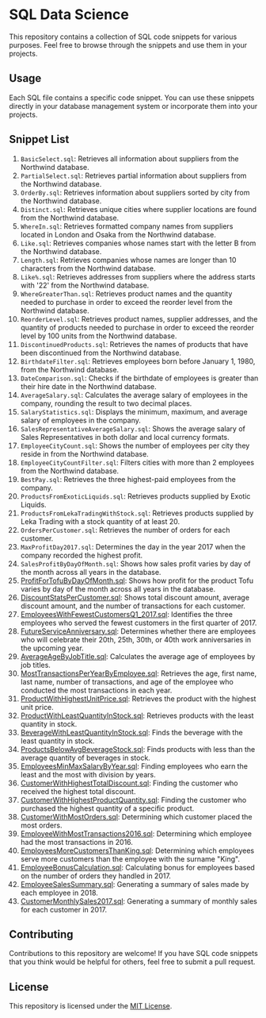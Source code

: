 # SQL Data Science

This repository contains a collection of SQL code snippets for various purposes. Feel free to browse through the snippets and use them in your projects.

## Usage

Each SQL file contains a specific code snippet. You can use these snippets directly in your database management system or incorporate them into your projects.

## Snippet List

1. `BasicSelect.sql`: Retrieves all information about suppliers from the Northwind database.
2. `PartialSelect.sql`: Retrieves partial information about suppliers from the Northwind database.
3. `OrderBy.sql`: Retrieves information about suppliers sorted by city from the Northwind database.
4. `Distinct.sql`: Retrieves unique cities where supplier locations are found from the Northwind database.
5. `WhereIn.sql`: Retrieves formatted company names from suppliers located in London and Osaka from the Northwind database.
6. `Like.sql`: Retrieves companies whose names start with the letter B from the Northwind database.
7. `Length.sql`: Retrieves companies whose names are longer than 10 characters from the Northwind database.
8. `Like%.sql`: Retrieves addresses from suppliers where the address starts with '22' from the Northwind database.
9. `WhereGreaterThan.sql`: Retrieves product names and the quantity needed to purchase in order to exceed the reorder level from the Northwind database.
10. `ReorderLevel.sql`: Retrieves product names, supplier addresses, and the quantity of products needed to purchase in order to exceed the reorder level by 100 units from the Northwind database.
11. `DiscontinuedProducts.sql`: Retrieves the names of products that have been discontinued from the Northwind database.
12. `BirthdateFilter.sql`: Retrieves employees born before January 1, 1980, from the Northwind database.
13. `DateComparison.sql`: Checks if the birthdate of employees is greater than their hire date in the Northwind database.
14. `AverageSalary.sql`: Calculates the average salary of employees in the company, rounding the result to two decimal places.
15. `SalaryStatistics.sql`: Displays the minimum, maximum, and average salary of employees in the company.
16. `SalesRepresentativeAverageSalary.sql`: Shows the average salary of Sales Representatives in both dollar and local currency formats.
17. `EmployeeCityCount.sql`: Shows the number of employees per city they reside in from the Northwind database.
18. `EmployeeCityCountFilter.sql`: Filters cities with more than 2 employees from the Northwind database.
19. `BestPay.sql`: Retrieves the three highest-paid employees from the company.
20. `ProductsFromExoticLiquids.sql`: Retrieves products supplied by Exotic Liquids.
21. `ProductsFromLekaTradingWithStock.sql`: Retrieves products supplied by Leka Trading with a stock quantity of at least 20.
22. `OrdersPerCustomer.sql`: Retrieves the number of orders for each customer.
23. `MaxProfitDay2017.sql`: Determines the day in the year 2017 when the company recorded the highest profit.
24. `SalesProfitByDayOfMonth.sql`: Shows how sales profit varies by day of the month across all years in the database.
25. [ProfitForTofuByDayOfMonth.sql](ProfitForTofuByDayOfMonth.sql): Shows how profit for the product Tofu varies by day of the month across all years in the database.
26. [DiscountStatsPerCustomer.sql](DiscountStatsPerCustomer.sql): Shows total discount amount, average discount amount, and the number of transactions for each customer.
27. [EmployeesWithFewestCustomersQ1_2017.sql](EmployeesWithFewestCustomersQ1_2017.sql): Identifies the three employees who served the fewest customers in the first quarter of 2017.
28. [FutureServiceAnniversary.sql](FutureServiceAnniversary.sql): Determines whether there are employees who will celebrate their 20th, 25th, 30th, or 40th work anniversaries in the upcoming year.
29. [AverageAgeByJobTitle.sql](AverageAgeByJobTitle.sql): Calculates the average age of employees by job titles.
30. [MostTransactionsPerYearByEmployee.sql](MostTransactionsPerYearByEmployee.sql): Retrieves the age, first name, last name, number of transactions, and age of the employee who conducted the most transactions in each year.
31. [ProductWithHighestUnitPrice.sql](ProductWithHighestUnitPrice.sql): Retrieves the product with the highest unit price.
32. [ProductWithLeastQuantityInStock.sql](ProductWithLeastQuantityInStock.sql): Retrieves products with the least quantity in stock.
33. [BeverageWithLeastQuantityInStock.sql](BeverageWithLeastQuantityInStock.sql): Finds the beverage with the least quantity in stock.
34. [ProductsBelowAvgBeverageStock.sql](ProductsBelowAvgBeverageStock.sql): Finds products with less than the average quantity of beverages in stock.
35. [EmployeesMinMaxSalaryByYear.sql](EmployeesMinMaxSalaryByYear.sql): Finding employees who earn the least and the most with division by years.
36. [CustomerWithHighestTotalDiscount.sql](CustomerWithHighestTotalDiscount.sql): Finding the customer who received the highest total discount.
37. [CustomerWithHighestProductQuantity.sql](CustomerWithHighestProductQuantity.sql): Finding the customer who purchased the highest quantity of a specific product.
38. [CustomerWithMostOrders.sql](CustomerWithMostOrders.sql): Determining which customer placed the most orders.
39. [EmployeeWithMostTransactions2016.sql](EmployeeWithMostTransactions2016.sql): Determining which employee had the most transactions in 2016.
40. [EmployeesMoreCustomersThanKing.sql](EmployeesMoreCustomersThanKing.sql): Determining which employees serve more customers than the employee with the surname "King".
41. [EmployeeBonusCalculation.sql](EmployeeBonusCalculation.sql): Calculating bonus for employees based on the number of orders they handled in 2017.
42. [EmployeeSalesSummary.sql](EmployeeSalesSummary.sql): Generating a summary of sales made by each employee in 2018.
43. [CustomerMonthlySales2017.sql](CustomerMonthlySales2017.sql): Generating a summary of monthly sales for each customer in 2017.

## Contributing

Contributions to this repository are welcome! If you have SQL code snippets that you think would be helpful for others, feel free to submit a pull request.

## License

This repository is licensed under the [MIT License](LICENSE).
